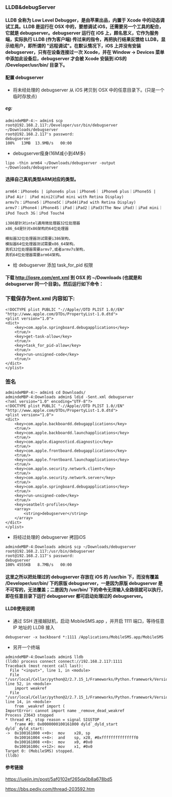### LLDB&debugServer
#### LLDB 全称为 Low Level Debugger，是由苹果出品，内置于 Xcode 中的动态调试工具。LLDB 是运行在 OSX 中的，要想调试 iOS，还需要另一个工具的配合，它就是 debugserver。debugserver 运行在 iOS 上，顾名思义，它作为服务端，实际执行 LLDB (作为客户端) 传过来的指令，再把执行结果反馈给 LLDB，显示给用户，即所谓的 "远程调试"。在默认情况下，iOS 上并没有安装 debugserver，只有在设备连接过一次 Xcode，并在 Window -> Devices 菜单中添加此设备后，debugserver 才会被 Xcode 安装到 iOS的 /Developer/usr/bin/ 目录下。

#### 配置 debugserver

- 将未经处理的 debugserver 从 iOS 拷贝到 OSX 中的任意目录下。(只是一个临时存放点)

##### eg:
```
admindeMBP-4:~ admin$ scp root@192.168.2.117:/Developer/usr/bin/debugserver ~/Downloads/debugserver
root@192.168.2.117's password: 
debugserver                                                                           100%   13MB  13.9MB/s   00:00    
```

- debugserver瘦身(16M减小到4M多)

```
lipo -thin arm64 ~/Downloads/debugserver -output ~/Downloads/debugserver
```

#### 选择自己真机类型ARM对应的类型。

```
arm64：iPhone6s | iphone6s plus｜iPhone6｜ iPhone6 plus｜iPhone5S | iPad Air｜ iPad mini2(iPad mini with Retina Display)
armv7s：iPhone5｜iPhone5C｜iPad4(iPad with Retina Display)
armv7：iPhone4｜iPhone4S｜iPad｜iPad2｜iPad3(The New iPad)｜iPad mini｜iPod Touch 3G｜iPod Touch4

i386是针对intel通用微处理器32位处理器
x86_64是针对x86架构的64位处理器

模拟器32位处理器测试需要i386架构，
模拟器64位处理器测试需要x86_64架构，
真机32位处理器需要armv7,或者armv7s架构，
真机64位处理器需要arm64架构。
```

- 给 debugserver 添加 task_for_pid 权限

#### 下载 <http://iosre.com/ent.xml> 到 OSX 的 ~/Downloads (也就是和 debugserver 同一个目录)。然后运行如下命令：
### 下载保存为ent.xml 内容如下:
```
<!DOCTYPE plist PUBLIC "-//Apple//DTD PLIST 1.0//EN" "http://www.apple.com/DTDs/PropertyList-1.0.dtd">
<plist version="1.0">
<dict>
	<key>com.apple.springboard.debugapplications</key>
	<true/>
	<key>get-task-allow</key>
	<true/>
	<key>task_for_pid-allow</key>
	<true/>
	<key>run-unsigned-code</key>
	<true/>
</dict>
</plist>
```
### 签名
```
admindeMBP-4:~ admin$ cd Downloads/
admindeMBP-4:Downloads admin$ ldid -Sent.xml debugserver
<?xml version="1.0" encoding="UTF-8"?>
<!DOCTYPE plist PUBLIC "-//Apple//DTD PLIST 1.0//EN" "http://www.apple.com/DTDs/PropertyList-1.0.dtd">
<plist version="1.0">
<dict>
	<key>com.apple.backboardd.debugapplications</key>
	<true/>
	<key>com.apple.backboardd.launchapplications</key>
	<true/>
	<key>com.apple.diagnosticd.diagnostic</key>
	<true/>
	<key>com.apple.frontboard.debugapplications</key>
	<true/>
	<key>com.apple.frontboard.launchapplications</key>
	<true/>
	<key>com.apple.security.network.client</key>
	<true/>
	<key>com.apple.security.network.server</key>
	<true/>
	<key>com.apple.springboard.debugapplications</key>
	<true/>
	<key>run-unsigned-code</key>
	<true/>
	<key>seatbelt-profiles</key>
	<array>
		<string>debugserver</string>
	</array>
</dict>
</plist>
```

- 将经过处理的 debugserver 拷回iOS

```
admindeMBP-4:Downloads admin$ scp ~/Downloads/debugserver root@192.168.2.117:/usr/bin/debugserver
root@192.168.2.117's password: 
debugserver                                                                           100% 4555KB   8.7MB/s   00:00    
```

#### 这里之所以把处理过的 debugserver 存放在 iOS 的 /usr/bin 下，而没有覆盖 /Developer/usr/bin/ 下的原版 debugserver，一是因为原版 debugserver 是不可写的，无法覆盖；二是因为 /usr/bin/ 下的命令无须输入全路径就可以执行，即在任意目录下运行 debugserver 都可启动处理过的 debugserver。

#### LLDB使用说明
- 通过 SSH 连接越狱机，启动 MobileSMS.app ，并开启 1111 端口，等待任意 IP 地址的 LLDB 接入

```
debugserver -x backboard *:1111 /Applications/MobileSMS.app/MobileSMS 
```
- 另开一个终端

```
admindeMBP-4:Downloads admin$ lldb
(lldb) process connect connect://192.168.2.117:1111
Traceback (most recent call last):
  File "<input>", line 1, in <module>
  File "/usr/local/Cellar/python@2/2.7.15_1/Frameworks/Python.framework/Versions/2.7/lib/python2.7/copy.py", line 52, in <module>
    import weakref
  File "/usr/local/Cellar/python@2/2.7.15_1/Frameworks/Python.framework/Versions/2.7/lib/python2.7/weakref.py", line 14, in <module>
    from _weakref import (
ImportError: cannot import name _remove_dead_weakref
Process 23643 stopped
* thread #1, stop reason = signal SIGSTOP
    frame #0: 0x0000000100161000 dyld`_dyld_start
dyld`_dyld_start:
->  0x100161000 <+0>:  mov    x28, sp
    0x100161004 <+4>:  and    sp, x28, #0xfffffffffffffff0
    0x100161008 <+8>:  mov    x0, #0x0
    0x10016100c <+12>: mov    x1, #0x0
Target 0: (MobileSMS) stopped.
(lldb)  
```

#### 参考链接
<https://juejin.im/post/5af0102ef265da0b8a678bd5>

<https://bbs.pediy.com/thread-203592.htm>


